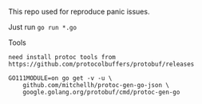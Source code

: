 This repo used for reproduce panic issues.

Just run `go run *.go`

Tools
```
need install protoc tools from https://github.com/protocolbuffers/protobuf/releases
```

```
GO111MODULE=on go get -v -u \
    github.com/mitchellh/protoc-gen-go-json \
    google.golang.org/protobuf/cmd/protoc-gen-go    
```
